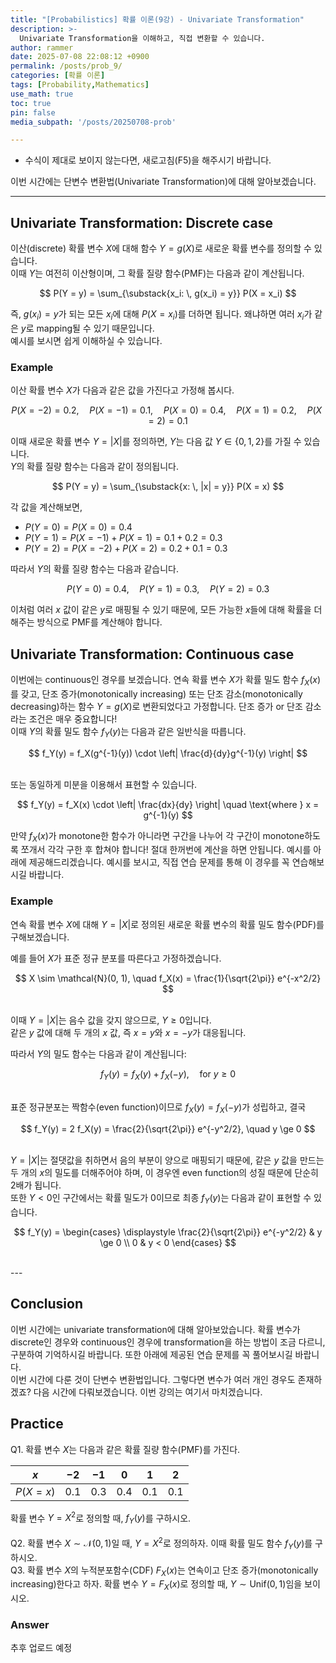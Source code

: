 ```yaml
---
title: "[Probabilistics] 확률 이론(9강) - Univariate Transformation"
description: >-
  Univariate Transformation을 이해하고, 직접 변환할 수 있습니다.
author: rammer
date: 2025-07-08 22:08:12 +0900
permalink: /posts/prob_9/
categories: [확률 이론]
tags: [Probability,Mathematics]
use_math: true
toc: true
pin: false
media_subpath: '/posts/20250708-prob'

---
```

  * 수식이 제대로 보이지 않는다면, 새로고침(F5)을 해주시기 바랍니다.  
  
  
 이번 시간에는 단변수 변환법(Univariate Transformation)에 대해 알아보겠습니다.

---

## **Univariate Transformation: Discrete case**
이산(discrete) 확률 변수 $X$에 대해 함수 $Y = g(X)$로 새로운 확률 변수를 정의할 수 있습니다.  
이때 $Y$는 여전히 이산형이며, 그 확률 질량 함수(PMF)는 다음과 같이 계산됩니다.

$$
P(Y = y) = \sum_{\substack{x_i: \, g(x_i) = y}} P(X = x_i)
$$

즉, $g(x_i) = y$가 되는 모든 $x_i$에 대해 $P(X = x_i)$를 더하면 됩니다. 왜냐하면 여러 $x_i$가 같은 $y$로 mapping될 수 있기 때문입니다.<br>
예시를 보시면 쉽게 이해하실 수 있습니다.<br>
### Example
이산 확률 변수 $X$가 다음과 같은 값을 가진다고 가정해 봅시다.<br>

$$
P(X = -2) = 0.2, \quad P(X = -1) = 0.1, \quad P(X = 0) = 0.4, \quad P(X = 1) = 0.2, \quad P(X = 2) = 0.1
$$

이때 새로운 확률 변수 $Y = |X|$를 정의하면, $Y$는 다음 값 $Y \in \{0, 1, 2\}$를 가질 수 있습니다.  
$Y$의 확률 질량 함수는 다음과 같이 정의됩니다.

$$
P(Y = y) = \sum_{\substack{x: \, |x| = y}} P(X = x)
$$

각 값을 계산해보면,

- $P(Y = 0) = P(X = 0) = 0.4$
- $P(Y = 1) = P(X = -1) + P(X = 1) = 0.1 + 0.2 = 0.3$
- $P(Y = 2) = P(X = -2) + P(X = 2) = 0.2 + 0.1 = 0.3$

따라서 $Y$의 확률 질량 함수는 다음과 같습니다.

$$
P(Y = 0) = 0.4, \quad P(Y = 1) = 0.3, \quad P(Y = 2) = 0.3
$$

이처럼 여러 $x$ 값이 같은 $y$로 매핑될 수 있기 때문에, 모든 가능한 $x$들에 대해 확률을 더해주는 방식으로 PMF를 계산해야 합니다.<br>

## **Univariate Transformation: Continuous case**
이번에는 continuous인 경우를 보겠습니다. 연속 확률 변수 $X$가 확률 밀도 함수 $f_X(x)$를 갖고, 단조 증가(monotonically increasing) 또는 단조 감소(monotonically decreasing)하는 함수 $Y = g(X)$로 변환되었다고 가정합니다. 단조 증가 or 단조 감소라는 조건은 매우 중요합니다! <br>
이때 $Y$의 확률 밀도 함수 $f_Y(y)$는 다음과 같은 일반식을 따릅니다.

$$
f_Y(y) = f_X(g^{-1}(y)) \cdot \left| \frac{d}{dy}g^{-1}(y) \right|
$$

<br>또는 동일하게 미분을 이용해서 표현할 수 있습니다.  

$$
f_Y(y) = f_X(x) \cdot \left| \frac{dx}{dy} \right| \quad \text{where } x = g^{-1}(y)
$$

만약 $f_X(x)$가 monotone한 함수가 아니라면 구간을 나누어 각 구간이 monotone하도록 쪼개서 각각 구한 후 합쳐야 합니다! 절대 한꺼번에 계산을 하면 안됩니다. 예시를 아래에 제공해드리겠습니다. 예시를 보시고, 직접 연습 문제를 통해 이 경우를 꼭 연습해보시길 바랍니다.<br>

### Example
연속 확률 변수 $X$에 대해 $Y = |X|$로 정의된 새로운 확률 변수의 확률 밀도 함수(PDF)를 구해보겠습니다.

예를 들어 $X$가 표준 정규 분포를 따른다고 가정하겠습니다.

$$
X \sim \mathcal{N}(0, 1), \quad f_X(x) = \frac{1}{\sqrt{2\pi}} e^{-x^2/2}
$$

<br>이때 $Y = |X|$는 음수 값을 갖지 않으므로, $Y \ge 0$입니다.  
같은 $y$ 값에 대해 두 개의 $x$ 값, 즉 $x = y$와 $x = -y$가 대응됩니다.

따라서 $Y$의 밀도 함수는 다음과 같이 계산됩니다:

$$
f_Y(y) = f_X(y) + f_X(-y), \quad \text{for } y \ge 0
$$

<br>표준 정규분포는 짝함수(even function)이므로 $f_X(y) = f_X(-y)$가 성립하고, 결국

$$
f_Y(y) = 2 f_X(y) = \frac{2}{\sqrt{2\pi}} e^{-y^2/2}, \quad y \ge 0
$$

<br>$Y = |X|$는 절댓값을 취하면서 음의 부분이 양으로 매핑되기 때문에, 같은 $y$ 값을 만드는 두 개의 $x$의 밀도를 더해주어야 하며, 이 경우엔 even function의 성질 때문에 단순히 2배가 됩니다.<br>
또한 $Y < 0$인 구간에서는 확률 밀도가 0이므로 최종 $f_Y(y)$는 다음과 같이 표현할 수 있습니다.

$$
f_Y(y) =
\begin{cases}
\displaystyle \frac{2}{\sqrt{2\pi}} e^{-y^2/2} & y \ge 0 \\
0 & y < 0
\end{cases}
$$

<br>
---

## **Conclusion**
이번 시간에는 univariate transformation에 대해 알아보았습니다. 확률 변수가 discrete인 경우와 continuous인 경우에 transformation을 하는 방법이 조금 다르니, 구분하여 기억하시길 바랍니다. 또한 아래에 제공된 연습 문제를 꼭 풀어보시길 바랍니다.<br>
이번 시간에 다룬 것이 단변수 변환법입니다. 그렇다면 변수가 여러 개인 경우도 존재하겠죠? 다음 시간에 다뤄보겠습니다. 이번 강의는 여기서 마치겠습니다.

## **Practice** 
Q1. 확률 변수 $X$는 다음과 같은 확률 질량 함수(PMF)를 가진다.

| $x$        | $-2$  | $-1$  | $0$   | $1$   | $2$   |
| ---------- | ----- | ----- | ----- | ----- | ----- |
| $P(X = x)$ | $0.1$ | $0.3$ | $0.4$ | $0.1$ | $0.1$ |

확률 변수 $Y = X^2$로 정의할 때, $f_Y(y)$를 구하시오.<br><br>
Q2. 확률 변수 $X \sim \mathcal{N}(0, 1)$일 때, $Y = X^2$로 정의하자. 이때 확률 밀도 함수 $f_Y(y)$를 구하시오.<br>
Q3. 확률 변수 $X$의 누적분포함수(CDF) $F_X(x)$는 연속이고 단조 증가(monotonically increasing)한다고 하자. 확률 변수 $Y = F_X(x)$로 정의할 때, $Y \sim \mathrm{Unif}(0, 1)$임을 보이시오.

### Answer 
추후 업로드 예정







